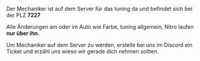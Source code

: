 Der Mechaniker ist auf dem Server für das tuning da und befindet sich bei der PLZ **7227**

Alle Änderungen am oder im Auto wie Farbe, tuning allgemein, Nitro laufen **nur über ihn.**

Um Mechaniker auf dem Server zu werden, erstelle bei uns im Discord ein Ticket und erzähl uns wieso wir gerade dich nehmen sollten.


